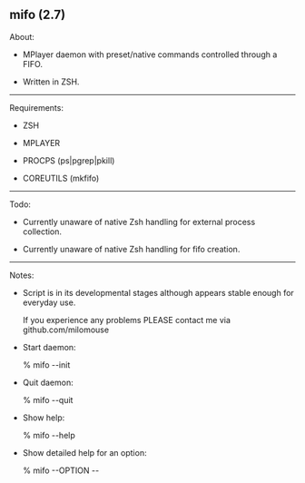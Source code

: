 mifo (2.7)
---------

About:

* MPlayer daemon with preset/native commands controlled through a FIFO.

* Written in ZSH.

---------

Requirements:

* ZSH

* MPLAYER

* PROCPS (ps|pgrep|pkill)

* COREUTILS (mkfifo)

---------

Todo:

* Currently unaware of native Zsh handling for external process collection.

* Currently unaware of native Zsh handling for fifo creation.

---------

Notes:

* Script is in its developmental stages although appears stable enough for everyday use.

  If you experience any problems PLEASE contact me via github.com/milomouse


*  Start daemon:

    % mifo --init

*  Quit daemon:

    % mifo --quit

* Show help:

    % mifo --help

* Show detailed help for an option:

    % mifo --OPTION --

